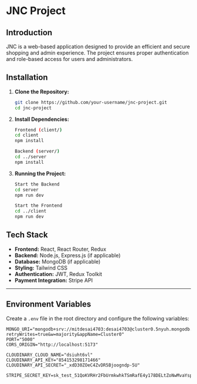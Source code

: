 # JNC Project

## Introduction
JNC is a web-based application designed to provide an efficient and secure shopping and admin experience. The project ensures proper authentication and role-based access for users and administrators.

## Installation

1. **Clone the Repository:**
   ```bash
   git clone https://github.com/your-username/jnc-project.git
   cd jnc-project
   ```

2. **Install Dependencies:**
   ```bash
   Frontend (client/)
   cd client
   npm install

   Backend (server/)
   cd ../server
   npm install
   ```

3. **Running the Project:**
   ```bash
   Start the Backend
   cd server
   npm run dev

   Start the Frontend
   cd ../client
   npm run dev
   ```

   
## Tech Stack
- **Frontend:** React, React Router, Redux
- **Backend:** Node.js, Express.js (if applicable)
- **Database:** MongoDB (if applicable)
- **Styling:** Tailwind CSS
- **Authentication:** JWT, Redux Toolkit
- **Payment Integration:** Stripe API

---

## Environment Variables
Create a `.env` file in the root directory and configure the following variables:
```env
MONGO_URI="mongodb+srv://mitdesai4703:desai4703@cluster0.5nyuh.mongodb.net/?retryWrites=true&w=majority&appName=Cluster0"
PORT="5000"
CORS_ORIGIN="http://localhost:5173"

CLOUDINARY_CLOUD_NAME="dsiuht6vl"
CLOUDINARY_API_KEY="854153298171466"
CLOUDINARY_API_SECRET="_xdD30ZOeC4ZvDR5Bjoogndp-5U"

STRIPE_SECRET_KEY=sk_test_51QoKVRHr2FbUrmkwhkTSmRafE4y178DELtZoNwMvaYspiVieeE4IkpAk3bDPWfUi35s9zEfP8e7GYaC0hhklxK4800FLe5fpL4
```



